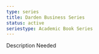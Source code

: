 ```yaml
---
type: series
title: Darden Business Series
status: active
seriestype: Academic Book Series
---
```

Description Needed